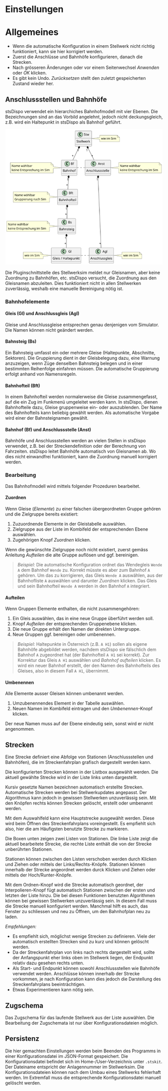 # Einstellungen

# Allgemeines

- Wenn die automatische Konfiguration in einem Stellwerk nicht richtig funktioniert, kann sie hier korrigiert werden.  
- Zuerst die Anschlüsse und Bahnhöfe konfigurieren, danach die Strecken.
- Nach grösseren Änderungen oder vor einem Seitenwechsel *Anwenden* oder *OK* klicken.
- Es gibt kein Undo. *Zurücksetzen* stellt den zuletzt gespeicherten Zustand wieder her.

## Anschlussstellen und Bahnhöfe

stsDispo verwendet ein hierarchiches Bahnhofmodell mit vier Ebenen.
Die Bezeichnungen sind an das Vorbild angelehnt, jedoch nicht deckungsgleich,
z.B. wird ein Haltepunkt in stsDispo als Bahnhof geführt.

![Gleismodell](docs/bahnhofgraph.png)

Die Pluginschnittstelle des Stellwerksim meldet nur Gleisnamen, aber keine Zuordnung zu Bahnhöfen, etc.
stsDispo versucht, die Zuordnung aus den Gleisnamen abzuleiten.
Dies funktioniert nicht in allen Stellwerken zuverlässig,
weshalb eine manuelle Bereinigung nötig ist.

### Bahnhofelemente

#### Gleis (Gl) und Anschlussgleis (Agl)

Gleise und Anschlussgleise entsprechen genau denjenigen vom Simulator.
Die Namen können nicht geändert werden.

#### Bahnsteig (Bs)

Ein Bahnsteig umfasst ein oder mehrere Gleise (Haltepunkte, Abschnitte, Sektoren).
Die Gruppierung dient in der Gleisbelegung dazu, eine Warnung anzuzeigen, 
wenn Züge denselben Bahnsteig belegen und in einer bestimmten Reihenfolge einfahren müssen.
Die automatische Gruppierung erfolgt anhand von Namensregeln.

#### Bahnhofteil (Bft)

In einem Bahnhofteil werden normalerweise die Gleise zusammengefasst, 
auf die ein Zug im Funkmenü umgeleitet werden kann.
In stsDispo, dienen Bahnhofteile dazu, Gleise gruppenweise ein- oder auszublenden.
Der Name des Bahnhofteils kann beliebig gewählt werden.
Als automatische Vorgabe wird einer der Bahnsteignamen gewählt. 

#### Bahnhof (Bf) und Anschlussstelle (Anst)

Bahnhöfe und Anschlussstellen werden an vielen Stellen in stsDispo verwendet,
z.B. bei der Streckendefinition oder der Berechnung von Fahrzeiten.
stsDispo leitet Bahnhöfe automatisch von Gleisnamen ab.
Wo dies nicht einwandfrei funktioniert, kann die Zuordnung manuell korrigiert werden.

### Bearbeitung

Das Bahnhofmodell wird mittels folgender Prozeduren bearbeitet.

#### Zuordnen

Wenn Gleise (*Elemente*) zu einer falschen übergeordneten Gruppe gehören und die Zielgruppe bereits existiert:

1. Zuzuordnende Elemente in der Gleistabelle auswählen.
2. Zielgruppe aus der Liste im Kombifeld der entsprechenden Ebene auswählen.
3. Zugehörigen Knopf *Zuordnen* klicken.

Wenn die gewünschte Zielgruppe noch nicht existiert, zuerst gemäss Anleitung *Aufteilen* 
die alte Gruppe auflösen und ggf. bereinigen.

> _Beispiel:_ 
> Die automatische Konfiguration ordnet das Wendegleis `Wende A` dem Bahnhof `Wende` zu.
> Korrekt müsste es aber zum Bahnhof `A` gehören.
> Um das zu korrigieren, das Gleis `Wende A` auswählen, aus der Bahnhofliste `A` auswählen und darunter *Zuordnen* klicken.
> Das Gleis und sein Bahnhofteil `Wende A` werden in den Bahnhof `A` integriert.

#### Aufteilen

Wenn Gruppen Elemente enthalten, die nicht zusammengehören:

1. Ein Gleis auswählen, das in eine neue Gruppe überführt werden soll.
2. Knopf *Aufteilen* der entsprechenden Gruppenebene klicken.
3. Die neue Gruppe erhält den Namen der direkten Untergruppe.
4. Neue Gruppen ggf. bereinigen oder umbenennen.

> _Beispiel:_ 
> Haltepunkte in Österreich (z.B. `A H1`) sollen als eigene Bahnhöfe abgebildet werden,
> nachdem stsDispo sie fälschlich dem Bahnhof `A` zugeordnet hat (der Bahnhofteil `A H1` sei korrekt).
> Zur Korrektur das Gleis `A H1` auswählen und *Bahnhof aufteilen* klicken.
> Es wird ein neuer Bahnhof erstellt, der den Namen des Bahnhofteils des Gleises, also in diesem Fall `A H1`, übernimmt.

#### Umbenennen

Alle Elemente ausser Gleisen können umbenannt werden.

1. Umzubenennendes Element in der Tabelle auswählen.
2. Neuen Namen im Kombifeld eintragen und den *Umbenennen*-Knopf klicken.
 
Der neue Namen muss auf der Ebene eindeutig sein, sonst wird er nicht angenommen.

## Strecken

Eine Strecke definiert eine Abfolge von Stationen (Anschlussstellen und Bahnhöfen),
die im Streckenfahrplan grafisch dargestellt werden kann.

Die konfigurierten Strecken können in der Listbox ausgewählt werden.
Die aktuell gewählte Strecke wird in der Liste links unten dargestellt.

Kursiv gesetzte Namen bezeichnen automatisch erstellte Strecken.
Automatische Strecken werden bei Stellwerkupdates angepasst.
Der Algorithmus kann jedoch in gewissen Stellwerken unzuverlässig sein.
Mit den Knöpfen rechts können Strecken gelöscht, erstellt oder umbenannt werden.

Mit dem Auswahlfeld kann eine Hauptstrecke ausgewählt werden.
Diese wird beim Öffnen des Streckenfahrplans voreingestellt.
Es empfiehlt sich also, hier die am Häufigsten benutzte Strecke zu markieren.

Die Boxen unten zeigen zwei Listen von Stationen.
Die linke Liste zeigt die aktuell bearbeitete Strecke,
die rechte Liste enthält die von der Strecke unberührten Stationen.

Stationen können zwischen den Listen verschoben werden durch Klicken und Ziehen oder mittels der Links/Rechts-Knöpfe.
Stationen können innerhalb der Strecke angeordnet werden durck Klicken und Ziehen oder mittels der Hoch/Runter-Knöpfe.

Mit dem Ordnen-Knopf wird die Strecke automatisch geordnet,
der Interpolieren-Knopf fügt automatisch Stationen zwischen der ersten und letzten der Liste hinzu.
Die bei diesen Funktionen benutzten Algorithmen können bei gewissen Stellwerken unzuverlässig sein.
In diesem Fall muss die Strecke manuell konfiguriert werden.
Manchmal hilft es auch, das Fenster zu schliessen und neu zu Öffnen, um den Bahnhofplan neu zu laden.

_Empfehlungen:_
- Es empfiehlt sich, möglichst wenige Strecken zu definieren.
  Viele der automatisch erstellten Strecken sind zu kurz und können gelöscht werden.
- Da der Streckenfahrplan von links nach rechts dargestellt wird,
  sollte der Anfangspunkt eher links oben im Stellwerk liegen, der Endpunkt relativ dazu gesehen rechts unten.
- Als Start- und Endpunkt können sowohl Anschlussstellen wie Bahnhöfe verwendet werden.
  Anschlüsse können innerhalb der Strecke vorkommen, 
  je nach Konfiguration kann dies jedoch die Darstellung des Streckenfahrplans beeinträchtigen.
- Etwas Experimentieren kann nötig sein.


## Zugschema

Das Zugschema für das laufende Stellwerk aus der Liste auswählen.
Die Bearbeitung der Zugschemata ist nur über Konfigurationsdateien möglich.


## Persistenz

Die hier gemachten Einstellungen werden beim Beenden des Programms in einer Konfigurationsdatei im JSON-Format gespeichert.
Die Konfigurationsdatei befindet sich im Home-/User-Verzeichnis unter `.stskit`.
Der Dateiname entspricht der Anlagennummer im Stellwerksim.
Die Konfigurationsdateien können nach dem Umbau eines Stellwerks fehlerhaft werden.
Im Extremfall muss die entsprechende Konfigurationsdatei manuell gelöscht werden.
